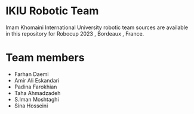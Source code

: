 # IKIU Robotic Team
Imam Khomaini International University robotic team  sources are available in this repository for Robocup 2023 , Bordeaux , France.

# Team members
- Farhan Daemi
- Amir Ali Eskandari
- Padina Farokhian
- Taha Ahmadzadeh
- S.Iman Moshtaghi
- Sina Hosseini
